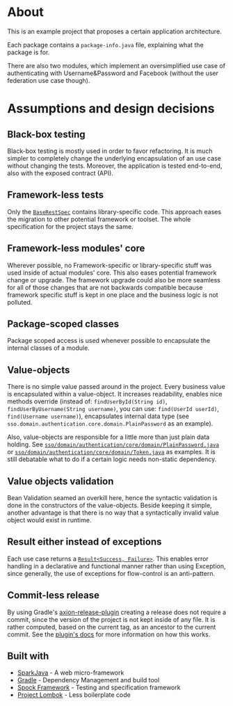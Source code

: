 # About
This is an example project that proposes a certain application architecture.

Each package contains a `package-info.java` file, explaining what the package is for.

There are also two modules, which implement an oversimplified use case of authenticating with Username&Password and Facebook (without the user federation use case though).

# Assumptions and design decisions
## Black-box testing
Black-box testing is mostly used in order to favor refactoring. It is much simpler to completely change the underlying encapsulation of an use case without changing the tests. Moreover, the application is tested end-to-end, also with the exposed contract (API).

## Framework-less tests
Only the [`BaseRestSpec`](src/test/groovy/sso/BaseRestSpec.groovy) contains library-specific code. This approach eases the migration to other potential framework or toolset. The whole specification for the project stays the same.

## Framework-less modules' core
Wherever possible, no Framework-specific or library-specific stuff was used inside of actual modules' core. This also eases potential framework change or upgrade. The framework upgrade could also be more seamless for all of those changes that are not backwards compatible because framework specific stuff is kept in one place and the business logic is not polluted.

## Package-scoped classes
Package scoped access is used whenever possible to encapsulate the internal classes of a module.

## Value-objects
There is no simple value passed around in the project. Every business value is encapsulated within a value-object. It increases readability, enables nice methods override (instead of: `findUserById(String id)`, `findUserByUsername(String username)`, you can use: `find(UserId userId)`, `find(Username username)`), encapsulates internal data type (see `sso.domain.authentication.core.domain.PlainPassword` as an example).

Also, value-objects are responsible for a little more than just plain data holding. See [`sso/domain/authentication/core/domain/PlainPassword.java`](src/main/java/sso/domain/authentication/core/domain/PlainPassword.java) or [`sso/domain/authentication/core/domain/Token.java`](src/main/java/sso/domain/authentication/core/domain/Token.java) as examples. It is still debatable what to do if a certain logic needs non-static dependency. 

## Value objects validation
Bean Validation seamed an overkill here, hence the syntactic validation is done in the constructors of the value-objects. Beside keeping it simple, another advantage is that there is no way that a syntactically invalid value object would exist in runtime.

## Result either instead of exceptions
Each use case returns a [`Result<Success, Failure>`](src/main/java/sso/util/domain/Result.java). This enables error handling in a declarative and functional manner rather than using Exception, since  generally, the use of exceptions for flow-control is an anti-pattern.

## Commit-less release
By using Gradle's [axion-release-plugin](https://github.com/allegro/axion-release-plugin) creating a release does not require a commit, since the version of the project is not kept inside of any file. It is rather computed, based on the current tag, as an ancestor to the current commit. See the [plugin's docs](https://axion-release-plugin.readthedocs.io/en/latest/) for more information on how this works.

## Built with
* [SparkJava](https://sparkjava.com/) - A web micro-framework
* [Gradle](https://gradle.org/) - Dependency Management and build tool
* [Spock Framework](http://spockframework.org/) - Testing and specification framework
* [Project Lombok](https://projectlombok.org/) - Less boilerplate code
